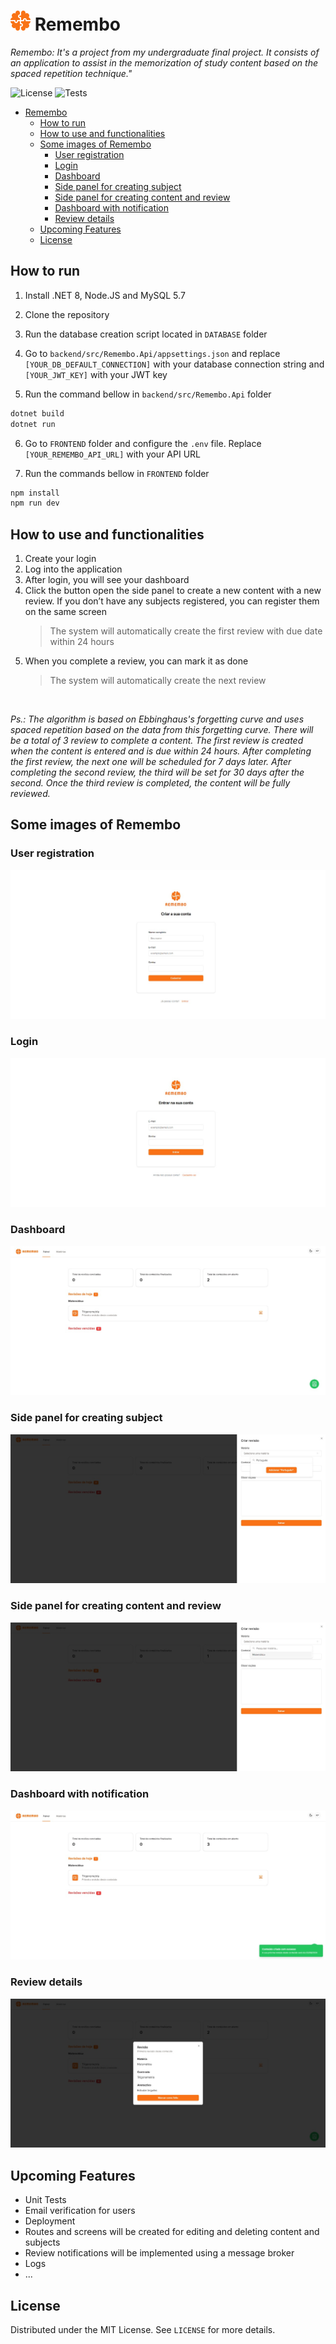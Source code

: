 # <img src="./frontend/public/logo64.png" alt="Remembo icon" height="32"> Remembo

_Remembo: It's a project from my undergraduate final project. It consists of an application to assist in the memorization of study content based on the spaced repetition technique."_

![License](https://img.shields.io/badge/license-MIT-blue.svg)
![Tests](https://img.shields.io/badge/coverage-0%25-red)

- [ Remembo](#-remembo)
  - [How to run](#how-to-run)
  - [How to use and functionalities](#how-to-use-and-functionalities)
  - [Some images of Remembo](#some-images-of-remembo)
    - [User registration](#user-registration)
    - [Login](#login)
    - [Dashboard](#dashboard)
    - [Side panel for creating subject](#side-panel-for-creating-subject)
    - [Side panel for creating content and review](#side-panel-for-creating-content-and-review)
    - [Dashboard with notification](#dashboard-with-notification)
    - [Review details](#review-details)
  - [Upcoming Features](#upcoming-features)
  - [License](#license)

## How to run

1. Install .NET 8, Node.JS and MySQL 5.7

2. Clone the repository

3. Run the database creation script located in `DATABASE` folder

4. Go to `backend/src/Remembo.Api/appsettings.json` and replace `[YOUR_DB_DEFAULT_CONNECTION]` with your database connection string and `[YOUR_JWT_KEY]` with your JWT key

5. Run the command bellow in `backend/src/Remembo.Api` folder

```bash
dotnet build
dotnet run
```

6. Go to `FRONTEND` folder and configure the `.env` file. Replace `[YOUR_REMEMBO_API_URL]` with your API URL

7. Run the commands bellow in `FRONTEND` folder

```bash
npm install
npm run dev
```

## How to use and functionalities

1. Create your login
2. Log into the application
3. After login, you will see your dashboard
4. Click the button open the side panel to create a new content with a new review. If you don’t have any subjects registered, you can register them on the same screen
   > The system will automatically create the first review with due date within 24 hours
5. When you complete a review, you can mark it as done
   > The system will automatically create the next review

<br/>

_Ps.: The algorithm is based on Ebbinghaus's forgetting curve and uses spaced repetition based on the data from this forgetting curve. There will be a total of 3 review to complete a content. The first review is created when the content is entered and is due within 24 hours. After completing the first review, the next one will be scheduled for 7 days later. After completing the second review, the third will be set for 30 days after the second. Once the third review is completed, the content will be fully reviewed._

## Some images of Remembo

### User registration

![User registration](./assets/register.jpg)

### Login

![Login](./assets/login.jpg)

### Dashboard

![Dashboard](./assets/dashboard.jpg)

### Side panel for creating subject

![Side panel for creating subject](./assets/create-subject.jpg)

### Side panel for creating content and review

![Side panel for creating content and review](./assets/create-content-review.jpg)

### Dashboard with notification

![Dashboard with notification](./assets/dashboard-with-notification.jpg)

### Review details

![Review details](./assets/review.jpg)

## Upcoming Features

- Unit Tests
- Email verification for users
- Deployment
- Routes and screens will be created for editing and deleting content and subjects
- Review notifications will be implemented using a message broker
- Logs
- ...

## License

Distributed under the MIT License. See `LICENSE` for more details.
